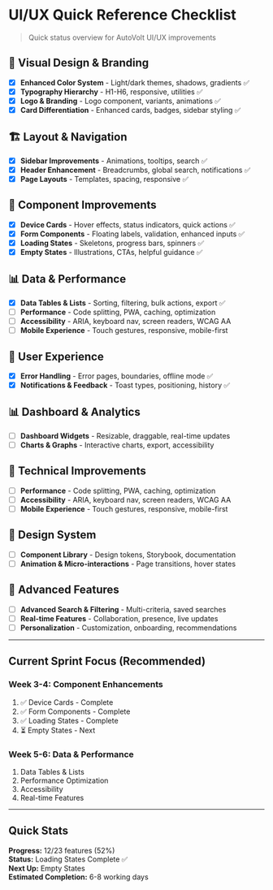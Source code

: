 # UI/UX Quick Reference Checklist

> Quick status overview for AutoVolt UI/UX improvements

## 🎨 Visual Design & Branding

- [x] **Enhanced Color System** - Light/dark themes, shadows, gradients ✅
- [x] **Typography Hierarchy** - H1-H6, responsive, utilities ✅
- [x] **Logo & Branding** - Logo component, variants, animations ✅
- [x] **Card Differentiation** - Enhanced cards, badges, sidebar styling ✅

## 🏗️ Layout & Navigation

- [x] **Sidebar Improvements** - Animations, tooltips, search ✅
- [x] **Header Enhancement** - Breadcrumbs, global search, notifications ✅
- [x] **Page Layouts** - Templates, spacing, responsive ✅

## 📱 Component Improvements

- [x] **Device Cards** - Hover effects, status indicators, quick actions ✅
- [x] **Form Components** - Floating labels, validation, enhanced inputs ✅
- [x] **Loading States** - Skeletons, progress bars, spinners ✅
- [x] **Empty States** - Illustrations, CTAs, helpful guidance ✅

## 📊 Data & Performance

- [x] **Data Tables & Lists** - Sorting, filtering, bulk actions, export ✅
- [ ] **Performance** - Code splitting, PWA, caching, optimization
- [ ] **Accessibility** - ARIA, keyboard nav, screen readers, WCAG AA
- [ ] **Mobile Experience** - Touch gestures, responsive, mobile-first

## 🎯 User Experience  

- [x] **Error Handling** - Error pages, boundaries, offline mode ✅
- [x] **Notifications & Feedback** - Toast types, positioning, history ✅

## 📊 Dashboard & Analytics

- [ ] **Dashboard Widgets** - Resizable, draggable, real-time updates
- [ ] **Charts & Graphs** - Interactive charts, export, accessibility

## 🔧 Technical Improvements

- [ ] **Performance** - Code splitting, PWA, caching, optimization
- [ ] **Accessibility** - ARIA, keyboard nav, screen readers, WCAG AA
- [ ] **Mobile Experience** - Touch gestures, responsive, mobile-first

## 🎨 Design System

- [ ] **Component Library** - Design tokens, Storybook, documentation
- [ ] **Animation & Micro-interactions** - Page transitions, hover states

## 🚀 Advanced Features

- [ ] **Advanced Search & Filtering** - Multi-criteria, saved searches
- [ ] **Real-time Features** - Collaboration, presence, live updates
- [ ] **Personalization** - Customization, onboarding, recommendations

---

## Current Sprint Focus (Recommended)

### Week 3-4: Component Enhancements
1. ✅ Device Cards - Complete
2. ✅ Form Components - Complete
3. ✅ Loading States - Complete
4. ⏳ Empty States - Next

### Week 5-6: Data & Performance
1. Data Tables & Lists
2. Performance Optimization
3. Accessibility
4. Real-time Features

---

## Quick Stats

**Progress:** 12/23 features (52%)  
**Status:** Loading States Complete ✅  
**Next Up:** Empty States  
**Estimated Completion:** 6-8 working days

